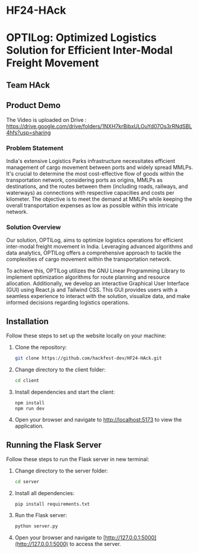 # HF24-HAck

# OPTILog: Optimized Logistics Solution for Efficient Inter-Modal Freight Movement

## Team HAck

## Product Demo

The Video is uploaded on Drive : https://drive.google.com/drive/folders/1NXH7krBibxULOuYd07Os3rRNdSBL4hfs?usp=sharing

### Problem Statement

India's extensive Logistics Parks infrastructure necessitates efficient management of cargo movement between ports and widely spread MMLPs. It's crucial to determine the most cost-effective flow of goods within the transportation network, considering ports as origins, MMLPs as destinations, and the routes between them (including roads, railways, and waterways) as connections with respective capacities and costs per kilometer. The objective is to meet the demand at MMLPs while keeping the overall transportation expenses as low as possible within this intricate network.

### Solution Overview

Our solution, OPTILog, aims to optimize logistics operations for efficient inter-modal freight movement in India. Leveraging advanced algorithms and data analytics, OPTILog offers a comprehensive approach to tackle the complexities of cargo movement within the transportation network. 

To achieve this, OPTILog utilizes the GNU Linear Programming Library to implement optimization algorithms for route planning and resource allocation. Additionally, we develop an interactive Graphical User Interface (GUI) using React.js and Tailwind CSS. This GUI provides users with a seamless experience to interact with the solution, visualize data, and make informed decisions regarding logistics operations.

## Installation

Follow these steps to set up the website locally on your machine:

1. Clone the repository:

    ```bash
    git clone https://github.com/hackfest-dev/HF24-HAck.git
    ```

2. Change directory to the client folder:

    ```bash
    cd client
    ```

3. Install dependencies and start the client:

    ```bash
    npm install
    npm run dev
    ```

4. Open your browser and navigate to [http://localhost:5173](http://localhost:5173) to view the application.

## Running the Flask Server

Follow these steps to run the Flask server in new terminal:

1. Change directory to the server folder:

    ```bash
    cd server
    ```
2. Install all dependencies:
    ```
    pip install requirements.txt
    ```
3. Run the Flask server:

    ```bash
    python server.py
    ```

4. Open your browser and navigate to [http://127.0.0.1:5000](http://127.0.0.1:5000) to access the server.



